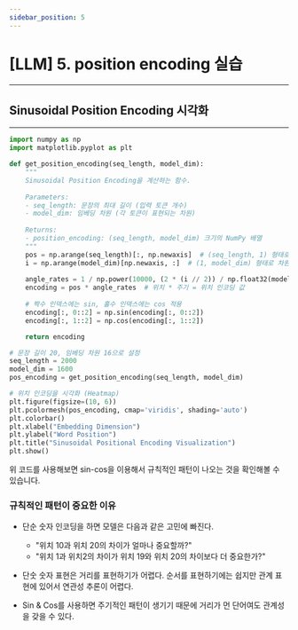 ```yaml
---
sidebar_position: 5
---
```


# [LLM] 5. position encoding 실습
---

## Sinusoidal Position Encoding 시각화
---

```python
import numpy as np
import matplotlib.pyplot as plt

def get_position_encoding(seq_length, model_dim):
    """
    Sinusoidal Position Encoding을 계산하는 함수.
    
    Parameters:
    - seq_length: 문장의 최대 길이 (입력 토큰 개수)
    - model_dim: 임베딩 차원 (각 토큰이 표현되는 차원)
    
    Returns:
    - position_encoding: (seq_length, model_dim) 크기의 NumPy 배열
    """
    pos = np.arange(seq_length)[:, np.newaxis]  # (seq_length, 1) 형태로 위치 인덱스 생성
    i = np.arange(model_dim)[np.newaxis, :]  # (1, model_dim) 형태로 차원 인덱스 생성
    
    angle_rates = 1 / np.power(10000, (2 * (i // 2)) / np.float32(model_dim))  # 주기 설정
    encoding = pos * angle_rates  # 위치 * 주기 = 위치 인코딩 값
    
    # 짝수 인덱스에는 sin, 홀수 인덱스에는 cos 적용
    encoding[:, 0::2] = np.sin(encoding[:, 0::2])
    encoding[:, 1::2] = np.cos(encoding[:, 1::2])

    return encoding

# 문장 길이 20, 임베딩 차원 16으로 설정
seq_length = 2000
model_dim = 1600
pos_encoding = get_position_encoding(seq_length, model_dim)

# 위치 인코딩을 시각화 (Heatmap)
plt.figure(figsize=(10, 6))
plt.pcolormesh(pos_encoding, cmap='viridis', shading='auto')
plt.colorbar()
plt.xlabel("Embedding Dimension")
plt.ylabel("Word Position")
plt.title("Sinusoidal Positional Encoding Visualization")
plt.show()

```

위 코드를 사용해보면 sin-cos을 이용해서 규칙적인 패턴이 나오는 것을 확인해볼 수 있습니다.


### 규칙적인 패턴이 중요한 이유

- 단순 숫자 인코딩을 하면 모델은 다음과 같은 고민에 빠진다.
    - "위치 10과 위치 20의 차이가 얼마나 중요할까?"
    - "위치 1과 위치2의 차이가 위치 19와 위치 20의 차이보다 더 중요한가?"

- 단숫 숫자 표현은 거리를 표현하기가 어렵다. 순서를 표현하기에는 쉽지만 관계 표현에 있어서 연관성 추론이 어렵다.
- Sin & Cos를 사용하면 주기적인 패턴이 생기기 때문에 거리가 먼 단어여도 관계성을 갖을 수 있다.

